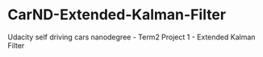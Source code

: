 # CarND-Extended-Kalman-Filter
Udacity self driving cars nanodegree - Term2 Project 1 - Extended Kalman Filter
